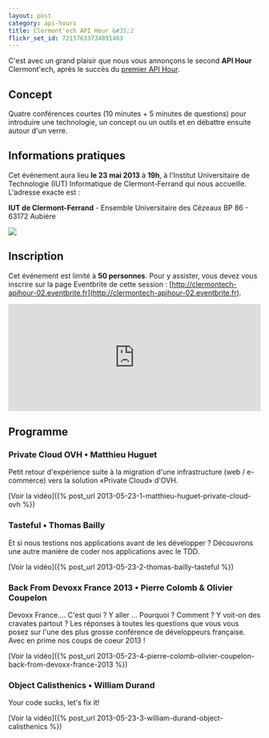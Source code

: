 ```yaml
---
layout: post
category: api-hours
title: Clermont'ech API Hour &#35;2
flickr_set_id: 72157633734891483
---
```


C'est avec un grand plaisir que nous vous annonçons le second **API Hour**
Clermont'ech, après le succès du [premier API Hour](/api-hours/api-hour-1.html).

## Concept

Quatre conférences courtes (10 minutes + 5 minutes de questions) pour
introduire une technologie, un concept ou un outils et en débattre ensuite
autour d'un verre.

## Informations pratiques

Cet événement aura lieu **le 23 mai 2013** à **19h**, à l'Institut Universitaire
de Technologie (IUT) Informatique de Clermont-Ferrand qui nous accueille.
L'adresse exacte est :

**IUT de Clermont-Ferrand** - Ensemble Universitaire des Cézeaux BP 86 - 63172 Aubière

[![](http://maps.googleapis.com/maps/api/staticmap?center=IUT%20Clermont-Ferrand&size=600x400&sensor=false&markers=color:red|45.76239,3.10908)](https://maps.google.fr/maps?q=IUT+Clermont-Ferrand&ie=UTF-8&ei=R0J-UfSVMoiWhQe98YCIBQ&ved=0CAsQ_AUoAg)


## Inscription

Cet événement est limité à **50 personnes**. Pour y assister, vous devez vous
inscrire sur la page Eventbrite de cette session :
[http://clermontech-apihour-02.eventbrite.fr](http://clermontech-apihour-02.eventbrite.fr).

<iframe src="http://www.eventbrite.fr/tickets-external?eid=5941929471&amp;ref=etckt&amp;v=2" frameborder="0" height="214" width="100%" vspace="0" hspace="0" marginheight="5" marginwidth="5" scrolling="auto" allowtransparency="true">Clermont'ech - Eventbrite</iframe>


## Programme

### Private Cloud OVH • Matthieu Huguet

Petit retour d'expérience suite à la migration d'une infrastructure (web /
e-commerce) vers la solution «Private Cloud» d'OVH.

[Voir la vidéo]({% post_url 2013-05-23-1-matthieu-huguet-private-cloud-ovh %})

### Tasteful • Thomas Bailly

Et si nous testions nos applications avant de les développer ? Découvrons une
autre manière de coder nos applications avec le TDD.

[Voir la vidéo]({% post_url 2013-05-23-2-thomas-bailly-tasteful %})

### Back From Devoxx France 2013 • Pierre Colomb & Olivier Coupelon

Devoxx France.... C'est quoi ? Y aller ... Pourquoi ? Comment  ? Y voit-on des
cravates partout ? Les réponses à toutes les questions que vous vous posez sur
l'une des plus grosse conférence de développeurs française. Avec en prime nos
coups de coeur 2013 !

[Voir la vidéo]({% post_url 2013-05-23-4-pierre-colomb-olivier-coupelon-back-from-devoxx-france-2013 %})

### Object Calisthenics • William Durand

Your code sucks, let's fix it!

[Voir la vidéo]({% post_url 2013-05-23-3-william-durand-object-calisthenics %})
